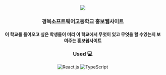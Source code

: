 <div align="center">
  <img src="https://github.com/806gw/Promotion_gbsw/assets/133763382/8650e9a7-cedb-4b78-ad72-381489d6c9ac"/>

  ### 경북소프트웨어고등학교 홍보웹사이트
  #### 이 학교를 들어오고 싶은 학생들이 미리 이 학교에서 무엇이 있고 무엇을 할 수있는지 보여주는 홍보웹사이트 

  ### Used :computer:
  ![React.js](https://img.shields.io/badge/React.js-02569B?style=round-square&logo=React&logoColor=white)
  ![TypeScript](https://img.shields.io/badge/TypeScript-3178C6?style=round-square&logo=TypeScript&logoColor=white)
</div>
